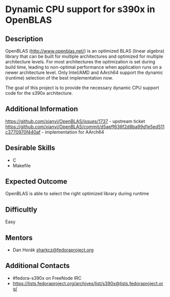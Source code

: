 # Dynamic CPU support for s390x in OpenBLAS

## Description
OpenBLAS (http://www.openblas.net/) is an optimized BLAS (linear algebra) library that can be built for multiple architectures and optimized for multiple architecture levels.
For most architectures the optimization is set during build time, leading to non-optimal performance when application runs on a newer architecture level.
Only Intel/AMD and AArch64 support the dynamic (runtime) selection of the best implementation now.

The goal of this project is to provide the necessary dynamic CPU support code for the s390x architecture.

## Additional Information
https://github.com/xianyi/OpenBLAS/issues/1737 - upstream ticket
https://github.com/xianyi/OpenBLAS/commit/d5aeff636f2d8ba99d1e5ed511c3770970f440af - implementation for AArch64

## Desirable Skills
* C
* Makefile

## Expected Outcome
OpenBLAS is able to select the right optimized library during runtime

## Difficultly
Easy

## Mentors
  * Dan Horák <sharkcz@fedoraproject.org>

## Additional Contacts
* #fedora-s390x on FreeNode IRC
* https://lists.fedoraproject.org/archives/list/s390x@lists.fedoraproject.org/
